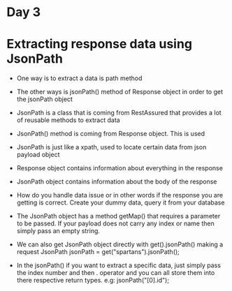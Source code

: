 # Day 3

# Extracting response data using JsonPath

- One way is to extract a data is path method
- The other ways is jsonPath() method of Response object in order to get the jsonPath object
- JsonPath is a class that is coming from RestAssured that provides a lot of reusable methods
  to extract data
  
- JsonPath() method is coming from Response object. This is used
- JsonPath is just like a xpath, used to locate certain data from json payload object

- Response object contains information about everything in the response
- JsonPath object contains information about the body of the response

- How do you handle data issue or in other words if the response you are getting is correct. 
  Create your dummy data, query it from your database
  
- The JsonPath object has a method getMap() that requires a parameter to be passed. 
  If your payload does not carry any index or name then simply pass an empty string.
  
- We can also get JsonPath object directly with get().jsonPath() making a request
  JsonPath jsonPath = get("spartans").jsonPath();
  
- In the jsonPath() if you want to extract a specific data, just simply pass the index
  number and then . operator and you can all store them into there respective return types.
  e.g: jsonPath("[0].id");
  

